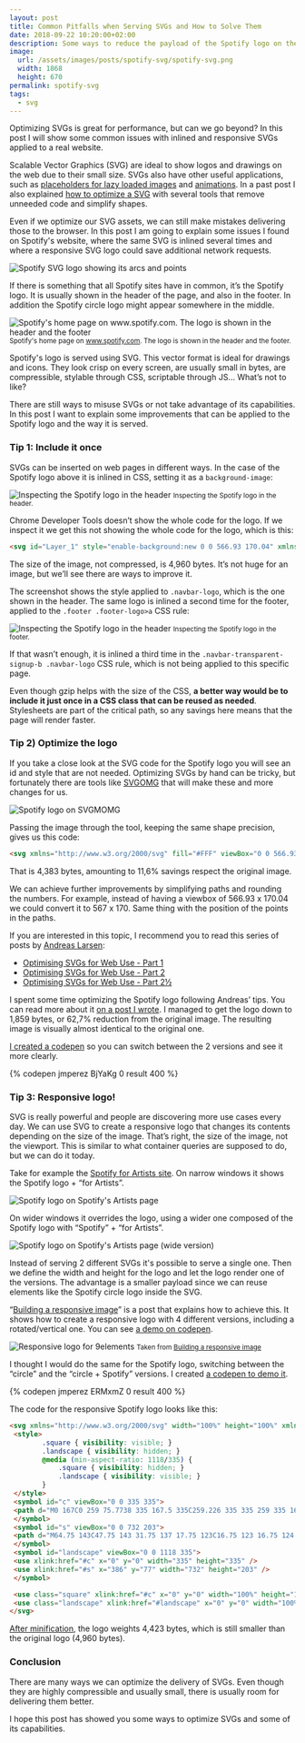 ```yaml
---
layout: post
title: Common Pitfalls when Serving SVGs and How to Solve Them
date: 2018-09-22 10:20:00+02:00
description: Some ways to reduce the payload of the Spotify logo on their website, which can be applied to other SVGs.
image:
  url: /assets/images/posts/spotify-svg/spotify-svg.png
  width: 1868
  height: 670
permalink: spotify-svg
tags:
  - svg
---
```


Optimizing SVGs is great for performance, but can we go beyond? In this post I will show some common issues with inlined and responsive SVGs applied to a real website.

Scalable Vector Graphics (SVG) are ideal to show logos and drawings on the web due to their small size. SVGs also have other useful applications, such as [placeholders for lazy loaded images](/svg-placeholders) and [animations](/drawing-edges-svg). In a past post I also explained [how to optimize a SVG](/optimising-svgs) with several tools that remove unneeded code and simplify shapes.

Even if we optimize our SVG assets, we can still make mistakes delivering those to the browser. In this post I am going to explain some issues I found on Spotify's website, where the same SVG is inlined several times and where a responsive SVG logo could save additional network requests.

<img
    loading="lazy"
    style="max-width:100%; border: 0"
    sizes="(max-width: 768px) 100vw, 684px"
    srcset="https://res.cloudinary.com/jmperez/image/upload/w_auto:100:400,f_auto/v1537603259/spotify-svg/spotify-svg.png 400w, https://res.cloudinary.com/jmperez/image/upload/w_auto:100:800,f_auto/v1537603259/spotify-svg/spotify-svg.png 800w, https://res.cloudinary.com/jmperez/image/upload/w_auto:100:1200,f_auto/v1537603259/spotify-svg/spotify-svg.png 1200w, https://res.cloudinary.com/jmperez/image/upload/w_auto:100:1400,f_auto/v1537603259/spotify-svg/spotify-svg.png 1400w"
    src="https://res.cloudinary.com/jmperez/image/upload/w_auto:100:684,f_auto/v1537603259/spotify-svg/spotify-svg.png"
    alt="Spotify SVG logo showing its arcs and points" />

<!-- more -->

If there is something that all Spotify sites have in common, it’s the Spotify logo. It is usually shown in the header of the page, and also in the footer. In addition the Spotify circle logo might appear somewhere in the middle.

<img
    style="max-width:100%; border: 0"
    sizes="(max-width: 768px) 100vw, 684px"
    srcset="https://res.cloudinary.com/jmperez/image/upload/w_auto:100:400,f_auto/v1537603261/spotify-svg/spotify-logos.png 400w, https://res.cloudinary.com/jmperez/image/upload/w_auto:100:800,f_auto/v1537603261/spotify-svg/spotify-logos.png 800w, https://res.cloudinary.com/jmperez/image/upload/w_auto:100:1200,f_auto/v1537603261/spotify-svg/spotify-logos.png 1200w, https://res.cloudinary.com/jmperez/image/upload/w_auto:100:1400,f_auto/v1537603261/spotify-svg/spotify-logos.png 1400w"
    src="https://res.cloudinary.com/jmperez/image/upload/w_auto:100:684,f_auto/v1537603261/spotify-svg/spotify-logos.png"
    alt="Spotify's home page on www.spotify.com. The logo is shown in the header and the footer" />
<small class="caption">Spotify's home page on www.spotify.com. The logo is shown in the header and the footer.</small>

Spotify's logo is served using SVG. This vector format is ideal for drawings and icons. They look crisp on every screen, are usually small in bytes, are compressible, stylable through CSS, scriptable through JS… What’s not to like?

There are still ways to misuse SVGs or not take advantage of its capabilities. In this post I want to explain some improvements that can be applied to the Spotify logo and the way it is served.

### Tip 1: Include it once

SVGs can be inserted on web pages in different ways. In the case of the Spotify logo above it is inlined in CSS, setting it as a `background-image`:

<img
    style="max-width:100%; border: 0"
    sizes="(max-width: 768px) 100vw, 684px"
    srcset="https://res.cloudinary.com/jmperez/image/upload/w_auto:100:400,f_auto/v1537603267/spotify-svg/spotify-logo-header.jpg 400w, https://res.cloudinary.com/jmperez/image/upload/w_auto:100:800,f_auto/v1537603267/spotify-svg/spotify-logo-header.jpg 800w, https://res.cloudinary.com/jmperez/image/upload/w_auto:100:1200,f_auto/v1537603267/spotify-svg/spotify-logo-header.jpg 1200w, https://res.cloudinary.com/jmperez/image/upload/w_auto:100:1400,f_auto/v1537603267/spotify-svg/spotify-logo-header.jpg 1400w"
    src="https://res.cloudinary.com/jmperez/image/upload/w_auto:100:684,f_auto/v1537603267/spotify-svg/spotify-logo-header.jpg"
    alt="Inspecting the Spotify logo in the header" />
<small class="caption">Inspecting the Spotify logo in the header.</small>

Chrome Developer Tools doesn’t show the whole code for the logo. If we inspect it we get this not showing the whole code for the logo, which is this:

```html
<svg id="Layer_1" style="enable-background:new 0 0 566.93 170.04" xmlns="http://www.w3.org/2000/svg" xml:space="preserve" viewBox="0 0 566.93 170.04" version="1.1" y="0px" x="0px" xmlns:xlink="http://www.w3.org/1999/xlink" width="567" height="171" fill="#FFF"><path d="m87.996 1.277c-46.249 0-83.743 37.493-83.743 83.742 0 46.254 37.494 83.745 83.743 83.745 46.251 0 83.743-37.491 83.743-83.745 0-46.246-37.49-83.738-83.744-83.738zm38.404 120.78c-1.504 2.467-4.718 3.24-7.177 1.737-19.665-12.019-44.417-14.734-73.567-8.075-2.809 0.644-5.609-1.117-6.249-3.925-0.643-2.809 1.11-5.609 3.926-6.249 31.9-7.293 59.263-4.154 81.336 9.334 2.46 1.51 3.24 4.72 1.73 7.18zm10.25-22.799c-1.894 3.073-5.912 4.037-8.981 2.15-22.505-13.834-56.822-17.841-83.447-9.759-3.453 1.043-7.1-0.903-8.148-4.35-1.04-3.453 0.907-7.093 4.354-8.143 30.413-9.228 68.221-4.758 94.071 11.127 3.07 1.89 4.04 5.91 2.15 8.976zm0.88-23.744c-26.994-16.031-71.52-17.505-97.289-9.684-4.138 1.255-8.514-1.081-9.768-5.219-1.254-4.14 1.08-8.513 5.221-9.771 29.581-8.98 78.756-7.245 109.83 11.202 3.722 2.209 4.943 7.016 2.737 10.733-2.2 3.722-7.02 4.949-10.73 2.739z"/><path d="m232.09 78.586c-14.459-3.448-17.033-5.868-17.033-10.953 0-4.804 4.523-8.037 11.249-8.037 6.52 0 12.985 2.455 19.763 7.509 0.205 0.153 0.462 0.214 0.715 0.174 0.253-0.038 0.477-0.177 0.625-0.386l7.06-9.952c0.29-0.41 0.211-0.975-0.18-1.288-8.067-6.473-17.151-9.62-27.769-9.62-15.612 0-26.517 9.369-26.517 22.774 0 14.375 9.407 19.465 25.663 23.394 13.836 3.187 16.171 5.857 16.171 10.63 0 5.289-4.722 8.577-12.321 8.577-8.44 0-15.324-2.843-23.025-9.512-0.191-0.165-0.453-0.24-0.695-0.226-0.255 0.021-0.488 0.139-0.65 0.334l-7.916 9.421c-0.332 0.391-0.29 0.975 0.094 1.313 8.96 7.999 19.98 12.224 31.872 12.224 16.823 0 27.694-9.192 27.694-23.419 0.03-12.01-7.16-18.66-24.77-22.944z"/><path d="m294.95 64.326c-7.292 0-13.273 2.872-18.205 8.757v-6.624c0-0.523-0.424-0.949-0.946-0.949h-12.947c-0.523 0-0.946 0.426-0.946 0.949v73.602c0 0.523 0.423 0.949 0.946 0.949h12.947c0.522 0 0.946-0.426 0.946-0.949v-23.233c4.933 5.536 10.915 8.241 18.205 8.241 13.549 0 27.265-10.43 27.265-30.368 0.02-19.943-13.7-30.376-27.25-30.376zm12.21 30.375c0 10.153-6.254 17.238-15.209 17.238-8.853 0-15.531-7.407-15.531-17.238 0-9.83 6.678-17.238 15.531-17.238 8.81-0.001 15.21 7.247 15.21 17.237z"/><path d="m357.37 64.326c-17.449 0-31.119 13.436-31.119 30.592 0 16.969 13.576 30.264 30.905 30.264 17.511 0 31.223-13.391 31.223-30.481 0-17.031-13.62-30.373-31.01-30.373zm0 47.714c-9.281 0-16.278-7.457-16.278-17.344 0-9.929 6.755-17.134 16.064-17.134 9.341 0 16.385 7.457 16.385 17.351 0 9.927-6.8 17.127-16.17 17.127z"/><path d="m425.64 65.51h-14.247v-14.566c0-0.522-0.422-0.948-0.945-0.948h-12.945c-0.524 0-0.949 0.426-0.949 0.948v14.566h-6.225c-0.521 0-0.943 0.426-0.943 0.949v11.127c0 0.522 0.422 0.949 0.943 0.949h6.225v28.791c0 11.635 5.791 17.534 17.212 17.534 4.644 0 8.497-0.959 12.128-3.018 0.295-0.165 0.478-0.483 0.478-0.821v-10.596c0-0.327-0.17-0.636-0.45-0.807-0.282-0.177-0.633-0.186-0.922-0.043-2.494 1.255-4.905 1.834-7.6 1.834-4.154 0-6.007-1.886-6.007-6.113v-26.756h14.247c0.523 0 0.944-0.426 0.944-0.949v-11.126c0.02-0.523-0.4-0.949-0.93-0.949z"/><path d="m475.28 65.567v-1.789c0-5.263 2.018-7.61 6.544-7.61 2.699 0 4.867 0.536 7.295 1.346 0.299 0.094 0.611 0.047 0.854-0.132 0.25-0.179 0.391-0.466 0.391-0.77v-10.91c0-0.417-0.268-0.786-0.67-0.909-2.565-0.763-5.847-1.546-10.761-1.546-11.958 0-18.279 6.734-18.279 19.467v2.74h-6.22c-0.522 0-0.95 0.426-0.95 0.948v11.184c0 0.522 0.428 0.949 0.95 0.949h6.22v44.409c0 0.523 0.422 0.949 0.944 0.949h12.947c0.523 0 0.949-0.426 0.949-0.949v-44.406h12.088l18.517 44.398c-2.102 4.665-4.169 5.593-6.991 5.593-2.281 0-4.683-0.681-7.139-2.025-0.231-0.127-0.505-0.148-0.754-0.071-0.247 0.087-0.455 0.271-0.56 0.511l-4.388 9.627c-0.209 0.455-0.03 0.989 0.408 1.225 4.581 2.481 8.716 3.54 13.827 3.54 9.56 0 14.844-4.453 19.502-16.433l22.461-58.04c0.113-0.292 0.079-0.622-0.1-0.881-0.178-0.257-0.465-0.412-0.779-0.412h-13.478c-0.404 0-0.765 0.257-0.897 0.636l-13.807 39.438-15.123-39.464c-0.138-0.367-0.492-0.61-0.884-0.61h-22.12z"/><path d="m446.5 65.51h-12.947c-0.523 0-0.949 0.426-0.949 0.949v56.485c0 0.523 0.426 0.949 0.949 0.949h12.947c0.522 0 0.949-0.426 0.949-0.949v-56.481c0-0.523-0.42-0.949-0.95-0.949z"/><path d="m440.1 39.791c-5.129 0-9.291 4.152-9.291 9.281 0 5.132 4.163 9.289 9.291 9.289 5.127 0 9.285-4.157 9.285-9.289 0-5.128-4.16-9.281-9.28-9.281z"/><path d="m553.52 83.671c-5.124 0-9.111-4.115-9.111-9.112s4.039-9.159 9.159-9.159c5.124 0 9.111 4.114 9.111 9.107 0 4.997-4.04 9.164-9.16 9.164zm0.05-17.365c-4.667 0-8.198 3.71-8.198 8.253 0 4.541 3.506 8.201 8.151 8.201 4.666 0 8.201-3.707 8.201-8.253 0-4.541-3.51-8.201-8.15-8.201zm2.02 9.138l2.577 3.608h-2.173l-2.32-3.31h-1.995v3.31h-1.819v-9.564h4.265c2.222 0 3.683 1.137 3.683 3.051 0.01 1.568-0.9 2.526-2.21 2.905zm-1.54-4.315h-2.372v3.025h2.372c1.184 0 1.891-0.579 1.891-1.514 0-0.984-0.71-1.511-1.89-1.511z"/></svg>
```

The size of the image, not compressed, is 4,960 bytes. It’s not huge for an image, but we’ll see there are ways to improve it.

The screenshot shows the style applied to `.navbar-logo`, which is the one shown in the header. The same logo is inlined a second time for the footer, applied to the `.footer .footer-logo>a` CSS rule:

<img
    style="max-width:100%; border: 0"
    sizes="(max-width: 768px) 100vw, 684px"
    srcset="https://res.cloudinary.com/jmperez/image/upload/w_auto:100:400,f_auto/v1537603267/spotify-svg/spotify-logo-footer.jpg 400w, https://res.cloudinary.com/jmperez/image/upload/w_auto:100:800,f_auto/v1537603267/spotify-svg/spotify-logo-footer.jpg 800w, https://res.cloudinary.com/jmperez/image/upload/w_auto:100:1200,f_auto/v1537603267/spotify-svg/spotify-logo-footer.jpg 1200w, https://res.cloudinary.com/jmperez/image/upload/w_auto:100:1400,f_auto/v1537603267/spotify-svg/spotify-logo-footer.jpg 1400w"
    src="https://res.cloudinary.com/jmperez/image/upload/w_auto:100:684,f_auto/v1537603267/spotify-svg/spotify-logo-footer.jpg"
    alt="Inspecting the Spotify logo in the header" />
<small class="caption">Inspecting the Spotify logo in the footer.</small>

If that wasn’t enough, it is inlined a third time in the `.navbar-transparent-signup-b .navbar-logo` CSS rule, which is not being applied to this specific page.

Even though gzip helps with the size of the CSS, **a better way would be to include it just once in a CSS class that can be reused as needed**. Stylesheets are part of the critical path, so any savings here means that the page will render faster.

### Tip 2) Optimize the logo

If you take a close look at the SVG code for the Spotify logo you will see an id and style that are not needed. Optimizing SVGs by hand can be tricky, but fortunately there are tools like [SVGOMG](https://jakearchibald.github.io/svgomg/) that will make these and more changes for us.

<img
    style="max-width:100%; border: 0"
    sizes="(max-width: 768px) 100vw, 684px"
    srcset="https://res.cloudinary.com/jmperez/image/upload/w_auto:100:400,f_auto/v1537603266/spotify-svg/spotify-logo-svgomg.jpg 400w, https://res.cloudinary.com/jmperez/image/upload/w_auto:100:800,f_auto/v1537603266/spotify-svg/spotify-logo-svgomg.jpg 800w, https://res.cloudinary.com/jmperez/image/upload/w_auto:100:1200,f_auto/v1537603266/spotify-svg/spotify-logo-svgomg.jpg 1200w, https://res.cloudinary.com/jmperez/image/upload/w_auto:100:1400,f_auto/v1537603266/spotify-svg/spotify-logo-svgomg.jpg 1400w"
    src="https://res.cloudinary.com/jmperez/image/upload/w_auto:100:684,f_auto/v1537603266/spotify-svg/spotify-logo-svgomg.jpg"
    alt="Spotify logo on SVGMOMG" />

Passing the image through the tool, keeping the same shape precision, gives us this code:

```html
<svg xmlns="http://www.w3.org/2000/svg" fill="#FFF" viewBox="0 0 566.93 170.04"><path d="M87.996 1.277c-46.249 0-83.743 37.493-83.743 83.742 0 46.254 37.494 83.745 83.743 83.745 46.251 0 83.743-37.491 83.743-83.745 0-46.246-37.49-83.738-83.744-83.738zm38.404 120.78c-1.504 2.467-4.718 3.24-7.177 1.737-19.665-12.019-44.417-14.734-73.567-8.075-2.809.644-5.609-1.117-6.249-3.925-.643-2.809 1.11-5.609 3.926-6.249 31.9-7.293 59.263-4.154 81.336 9.334 2.46 1.51 3.24 4.72 1.73 7.18zm10.25-22.799c-1.894 3.073-5.912 4.037-8.981 2.15-22.505-13.834-56.822-17.841-83.447-9.759-3.453 1.043-7.1-.903-8.148-4.35-1.04-3.453.907-7.093 4.354-8.143 30.413-9.228 68.221-4.758 94.071 11.127 3.07 1.89 4.04 5.91 2.15 8.976zm.88-23.744c-26.994-16.031-71.52-17.505-97.289-9.684-4.138 1.255-8.514-1.081-9.768-5.219-1.254-4.14 1.08-8.513 5.221-9.771 29.581-8.98 78.756-7.245 109.83 11.202 3.722 2.209 4.943 7.016 2.737 10.733-2.2 3.722-7.02 4.949-10.73 2.739zM232.09 78.586c-14.459-3.448-17.033-5.868-17.033-10.953 0-4.804 4.523-8.037 11.249-8.037 6.52 0 12.985 2.455 19.763 7.509.205.153.462.214.715.174.253-.038.477-.177.625-.386l7.06-9.952c.29-.41.211-.975-.18-1.288-8.067-6.473-17.151-9.62-27.769-9.62-15.612 0-26.517 9.369-26.517 22.774 0 14.375 9.407 19.465 25.663 23.394 13.836 3.187 16.171 5.857 16.171 10.63 0 5.289-4.722 8.577-12.321 8.577-8.44 0-15.324-2.843-23.025-9.512-.191-.165-.453-.24-.695-.226-.255.021-.488.139-.65.334l-7.916 9.421c-.332.391-.29.975.094 1.313 8.96 7.999 19.98 12.224 31.872 12.224 16.823 0 27.694-9.192 27.694-23.419.03-12.01-7.16-18.66-24.77-22.944zM294.95 64.326c-7.292 0-13.273 2.872-18.205 8.757v-6.624c0-.523-.424-.949-.946-.949h-12.947c-.523 0-.946.426-.946.949v73.602c0 .523.423.949.946.949h12.947c.522 0 .946-.426.946-.949v-23.233c4.933 5.536 10.915 8.241 18.205 8.241 13.549 0 27.265-10.43 27.265-30.368.02-19.943-13.7-30.376-27.25-30.376zm12.21 30.375c0 10.153-6.254 17.238-15.209 17.238-8.853 0-15.531-7.407-15.531-17.238 0-9.83 6.678-17.238 15.531-17.238 8.81-.001 15.21 7.247 15.21 17.237zM357.37 64.326c-17.449 0-31.119 13.436-31.119 30.592 0 16.969 13.576 30.264 30.905 30.264 17.511 0 31.223-13.391 31.223-30.481 0-17.031-13.62-30.373-31.01-30.373zm0 47.714c-9.281 0-16.278-7.457-16.278-17.344 0-9.929 6.755-17.134 16.064-17.134 9.341 0 16.385 7.457 16.385 17.351 0 9.927-6.8 17.127-16.17 17.127zM425.64 65.51h-14.247V50.944c0-.522-.422-.948-.945-.948h-12.945c-.524 0-.949.426-.949.948V65.51h-6.225c-.521 0-.943.426-.943.949v11.127c0 .522.422.949.943.949h6.225v28.791c0 11.635 5.791 17.534 17.212 17.534 4.644 0 8.497-.959 12.128-3.018.295-.165.478-.483.478-.821v-10.596c0-.327-.17-.636-.45-.807-.282-.177-.633-.186-.922-.043-2.494 1.255-4.905 1.834-7.6 1.834-4.154 0-6.007-1.886-6.007-6.113V78.54h14.247c.523 0 .944-.426.944-.949V66.465c.02-.523-.4-.949-.93-.949zM475.28 65.567v-1.789c0-5.263 2.018-7.61 6.544-7.61 2.699 0 4.867.536 7.295 1.346.299.094.611.047.854-.132.25-.179.391-.466.391-.77v-10.91c0-.417-.268-.786-.67-.909-2.565-.763-5.847-1.546-10.761-1.546-11.958 0-18.279 6.734-18.279 19.467v2.74h-6.22c-.522 0-.95.426-.95.948v11.184c0 .522.428.949.95.949h6.22v44.409c0 .523.422.949.944.949h12.947c.523 0 .949-.426.949-.949V78.538h12.088l18.517 44.398c-2.102 4.665-4.169 5.593-6.991 5.593-2.281 0-4.683-.681-7.139-2.025-.231-.127-.505-.148-.754-.071-.247.087-.455.271-.56.511l-4.388 9.627c-.209.455-.03.989.408 1.225 4.581 2.481 8.716 3.54 13.827 3.54 9.56 0 14.844-4.453 19.502-16.433l22.461-58.04c.113-.292.079-.622-.1-.881-.178-.257-.465-.412-.779-.412h-13.478c-.404 0-.765.257-.897.636l-13.807 39.438-15.123-39.464c-.138-.367-.492-.61-.884-.61h-22.12zM446.5 65.51h-12.947c-.523 0-.949.426-.949.949v56.485c0 .523.426.949.949.949H446.5c.522 0 .949-.426.949-.949V66.463c0-.523-.42-.949-.95-.949zM440.1 39.791c-5.129 0-9.291 4.152-9.291 9.281 0 5.132 4.163 9.289 9.291 9.289 5.127 0 9.285-4.157 9.285-9.289 0-5.128-4.16-9.281-9.28-9.281zM553.52 83.671c-5.124 0-9.111-4.115-9.111-9.112s4.039-9.159 9.159-9.159c5.124 0 9.111 4.114 9.111 9.107 0 4.997-4.04 9.164-9.16 9.164zm.05-17.365c-4.667 0-8.198 3.71-8.198 8.253 0 4.541 3.506 8.201 8.151 8.201 4.666 0 8.201-3.707 8.201-8.253 0-4.541-3.51-8.201-8.15-8.201zm2.02 9.138l2.577 3.608h-2.173l-2.32-3.31h-1.995v3.31h-1.819v-9.564h4.265c2.222 0 3.683 1.137 3.683 3.051.01 1.568-.9 2.526-2.21 2.905zm-1.54-4.315h-2.372v3.025h2.372c1.184 0 1.891-.579 1.891-1.514 0-.984-.71-1.511-1.89-1.511z"/></svg>
```

That is 4,383 bytes, amounting to 11,6% savings respect the original image.

We can achieve further improvements by simplifying paths and rounding the numbers. For example, instead of having a viewbox of 566.93 x 170.04 we could convert it to 567 x 170. Same thing with the position of the points in the paths.

If you are interested in this topic, I recommend you to read this series of posts by [Andreas Larsen](https://twitter.com/larsenwork):

- [Optimising SVGs for Web Use - Part 1](https://medium.com/larsenwork-andreas-larsen/optimising-svgs-for-web-use-part-1-67e8f2d4035)
- [Optimising SVGs for Web Use - Part 2](https://medium.com/larsenwork-andreas-larsen/optimising-svgs-for-web-use-part-2-6711cc15df46)
- [Optimising SVGs for Web Use - Part 2½](https://medium.com/larsenwork-andreas-larsen/optimising-svgs-for-web-use-part-2-1-598815d74f9c)

I spent some time optimizing the Spotify logo following Andreas’ tips. You can read more about it [on a post I wrote](/optimising-svgs/). I managed to get the logo down to 1,859 bytes, or 62,7% reduction from the original image. The resulting image is visually almost identical to the original one.

[I created a codepen](https://codepen.io/jmperez/pen/BjYaKg) so you can switch between the 2 versions and see it more clearly.

{% codepen jmperez BjYaKg 0 result 400 %}

### Tip 3: Responsive logo!

SVG is really powerful and people are discovering more use cases every day. We can use SVG to create a responsive logo that changes its contents depending on the size of the image. That’s right, the size of the image, not the viewport. This is similar to what container queries are supposed to do, but we can do it today.

Take for example the [Spotify for Artists site](https://artists.spotify.com). On narrow windows it shows the Spotify logo + “for Artists”.

<img
    style="max-width:100%; border: 0"
    sizes="(max-width: 768px) 100vw, 684px"
    srcset="https://res.cloudinary.com/jmperez/image/upload/w_auto:100:400,f_auto/v1537603269/spotify-svg/spotify-artists-logo-header.jpg 400w, https://res.cloudinary.com/jmperez/image/upload/w_auto:100:800,f_auto/v1537603269/spotify-svg/spotify-artists-logo-header.jpg 800w, https://res.cloudinary.com/jmperez/image/upload/w_auto:100:1200,f_auto/v1537603269/spotify-svg/spotify-artists-logo-header.jpg 1200w, https://res.cloudinary.com/jmperez/image/upload/w_auto:100:1400,f_auto/v1537603269/spotify-svg/spotify-artists-logo-header.jpg 1400w"
    src="https://res.cloudinary.com/jmperez/image/upload/w_auto:100:684,f_auto/v1537603269/spotify-svg/spotify-artists-logo-header.jpg"
    alt="Spotify logo on Spotify's Artists page" />

On wider windows it overrides the logo, using a wider one composed of the Spotify logo with “Spotify” + “for Artists”.

<img
    style="max-width:100%; border: 0"
    sizes="(max-width: 768px) 100vw, 684px"
    srcset="https://res.cloudinary.com/jmperez/image/upload/w_auto:100:400,f_auto/v1537603271/spotify-svg/spotify-artists-logo-header-wide.jpg 400w, https://res.cloudinary.com/jmperez/image/upload/w_auto:100:800,f_auto/v1537603271/spotify-svg/spotify-artists-logo-header-wide.jpg 800w, https://res.cloudinary.com/jmperez/image/upload/w_auto:100:1200,f_auto/v1537603271/spotify-svg/spotify-artists-logo-header-wide.jpg 1200w, https://res.cloudinary.com/jmperez/image/upload/w_auto:100:1400,f_auto/v1537603271/spotify-svg/spotify-artists-logo-header-wide.jpg 1400w"
    src="https://res.cloudinary.com/jmperez/image/upload/w_auto:100:684,f_auto/v1537603271/spotify-svg/spotify-artists-logo-header-wide.jpg"
    alt="Spotify logo on Spotify's Artists page (wide version)" />

Instead of serving 2 different SVGs it's possible to serve a single one. Then we define the width and height for the logo and let the logo render one of the versions. The advantage is a smaller payload since we can reuse elements like the Spotify circle logo inside the SVG.

“[Building a responsive image](https://medium.com/9elements/building-a-responsive-image-e4c6229fa1f6)” is a post that explains how to achieve this. It shows how to create a responsive logo with 4 different versions, including a rotated/vertical one. You can see [a demo on codepen](https://codepen.io/enbee81/full/QrNRdm/).

<img
    style="max-width:100%; border: 0"
    sizes="(max-width: 768px) 100vw, 684px"
    srcset="https://res.cloudinary.com/jmperez/image/upload/w_auto:100:400,f_auto/v1537603825/spotify-svg/9elements.jpg 400w, https://res.cloudinary.com/jmperez/image/upload/w_auto:100:800,f_auto/v1537603825/spotify-svg/9elements.jpg 800w, https://res.cloudinary.com/jmperez/image/upload/w_auto:100:1200,f_auto/v1537603825/spotify-svg/9elements.jpg 1200w, https://res.cloudinary.com/jmperez/image/upload/w_auto:100:1400,f_auto/v1537603825/spotify-svg/9elements.jpg 1400w"
    src="https://res.cloudinary.com/jmperez/image/upload/w_auto:100:684,f_auto/v1537603825/spotify-svg/9elements.jpg"
    alt="Responsive logo for 9elements" />
<small class="caption">Taken from [Building a responsive image](https://medium.com/9elements/building-a-responsive-image-e4c6229fa1f6)</small>

I thought I would do the same for the Spotify logo, switching between the “circle” and the “circle + Spotify” versions. I created [a codepen to demo it](https://codepen.io/jmperez/pen/ERMxmZ).

{% codepen jmperez ERMxmZ 0 result 400 %}

The code for the responsive Spotify logo looks like this:

```html
<svg xmlns="http://www.w3.org/2000/svg" width="100%" height="100%" xmlns:xlink="http://www.w3.org/1999/xlink">
 <style>
        .square { visibility: visible; }
        .landscape { visibility: hidden; }
        @media (min-aspect-ratio: 1118/335) {
            .square { visibility: hidden; }
            .landscape { visibility: visible; }
        }
 </style>
 <symbol id="c" viewBox="0 0 335 335">
 <path d="M0 167C0 259 75.7738 335 167.5 335C259.226 335 335 259 335 167C335 75 259.226 0 167.5 0C75.7738 0 0 75 0 167ZM229.315 245C190.432 221 140.58 215 82.753 228C68.7946 230 66.8006 210 78.7649 208C142.574 193 196.414 200 240.283 227C251.25 234 240.283 251 229.315 245ZM246.265 200C201.399 172 132.604 164 79.7619 180C62.8125 185 56.8304 159 72.7827 155C133.601 137 208.378 146 260.223 178C274.182 187 260.223 209 246.265 200ZM71.7857 129C54.8363 135 43.869 106 62.8125 99C121.637 81 221.339 84 283.155 121C300.104 130 284.152 158 266.205 148C212.366 116 122.634 113 71.7857 129Z" fill="black" />
 </symbol>
 <symbol id="s" viewBox="0 0 732 203">
 <path d="M64.75 143C47.75 143 31.75 137 17.75 123C16.75 123 16.75 124 16.75 124L0.75 143C-0.25 144 -0.25 145 0.75 146C18.75 162 40.75 170 64.75 170C98.75 170 119.75 151 119.75 123C119.75 99 104.75 86 69.75 77C40.75 70 35.75 65 35.75 55C35.75 45 45.75 39 58.75 39C71.75 39 83.75 44 97.75 54C97.75 54 98.75 55 99.75 55C100.75 55 100.75 54 100.75 54L114.75 34C115.75 33 115.75 33 114.75 32C98.75 19 79.75 12 58.75 12C27.75 12 5.75 31 5.75 58C5.75 87 25.75 96 57.75 104C85.75 110 89.75 116 89.75 126C89.75 137 79.75 143 64.75 143ZM159.75 66V53C159.75 52 158.75 51 157.75 51H131.75C130.75 51 129.75 52 129.75 53V200C129.75 201 130.75 202 131.75 202H157.75C158.75 202 159.75 201 159.75 200V154C169.75 165 180.75 170 195.75 170C222.75 170 249.75 149 249.75 109C249.75 69 222.75 49 195.75 49C180.75 49 169.75 54 159.75 66ZM189.75 144C171.75 144 158.75 129 158.75 109C158.75 89 171.75 75 189.75 75C207.75 75 219.75 89 219.75 109C219.75 129 207.75 144 189.75 144ZM257.75 110C257.75 144 284.75 170 319.75 170C354.75 170 381.75 143 381.75 109C381.75 75 355.75 49 320.75 49C285.75 49 257.75 76 257.75 110ZM287.75 109C287.75 89 300.75 75 319.75 75C338.75 75 352.75 90 352.75 110C352.75 130 339.75 144 320.75 144C301.75 144 287.75 129 287.75 109ZM427.75 51V22C427.75 21 427.75 20 426.75 20H400.75C399.75 20 398.75 21 398.75 22V51H385.75C384.75 51 383.75 52 383.75 53V75C383.75 76 384.75 77 385.75 77H398.75V135C398.75 158 409.75 170 432.75 170C441.75 170 450.75 168 457.75 164C458.75 164 458.75 163 458.75 162V141C458.75 140 458.75 139 457.75 139H455.75C450.75 142 444.75 143 439.75 143C431.75 143 427.75 139 427.75 131V77H457.75C458.75 77 459.75 76 459.75 75V53C459.75 52 458.75 51 457.75 51H427.75ZM556.75 48C556.75 37 560.75 33 569.75 33C574.75 33 579.75 33 584.75 35H585.75C585.75 35 586.75 34 586.75 33V12C586.75 11 586.75 10 585.75 10C580.75 8 573.75 7 563.75 7C539.75 7 527.75 21 527.75 46V51H514.75C513.75 51 512.75 52 512.75 53V75C512.75 76 513.75 77 514.75 77H527.75V166C527.75 167 528.75 168 529.75 168H555.75C556.75 168 556.75 167 556.75 166V77H581.75L618.75 166C614.75 175 610.75 177 604.75 177C599.75 177 594.75 176 589.75 173H588.75L587.75 174L578.75 193C578.75 194 578.75 196 579.75 196C588.75 201 596.75 203 606.75 203C625.75 203 636.75 194 645.75 170L690.75 54V52C690.75 51 689.75 51 688.75 51H661.75C660.75 51 660.75 52 660.75 53L632.75 131L602.75 53C602.75 52 601.75 51 600.75 51H556.75V48ZM473.75 51C472.75 51 471.75 52 471.75 53V166C471.75 167 472.75 168 473.75 168H499.75C500.75 168 500.75 167 500.75 166V53C500.75 52 500.75 51 499.75 51H473.75ZM467.75 18C467.75 28 476.75 37 486.75 37C496.75 37 504.75 28 504.75 18C504.75 8 496.75 0 486.75 0C476.75 0 467.75 8 467.75 18ZM712.75 87C722.75 87 731.75 79 731.75 69C731.75 59 722.75 51 712.75 51C702.75 51 694.75 59 694.75 69C694.75 79 702.75 87 712.75 87ZM712.75 53C721.75 53 729.75 60 729.75 69C729.75 78 721.75 85 712.75 85C703.75 85 696.75 78 696.75 69C696.75 60 703.75 53 712.75 53ZM716.75 71C719.75 70 721.75 68 721.75 65C721.75 61 717.75 59 713.75 59H705.75V78H709.75V72H713.75L717.75 78H722.75L716.75 71ZM713.75 62C715.75 62 717.75 63 717.75 65C717.75 67 715.75 68 713.75 68H709.75V62H713.75Z" fill="black" />
 </symbol>
 <symbol id="landscape" viewBox="0 0 1118 335">
 <use xlink:href="#c" x="0" y="0" width="335" height="335" />
 <use xlink:href="#s" x="386" y="77" width="732" height="203" />
 </symbol>

 <use class="square" xlink:href="#c" x="0" y="0" width="100%" height="100%" />
 <use class="landscape" xlink:href="#landscape" x="0" y="0" width="100%" height="100%" />
</svg>
```

[After minification](/demos/svg-logo/logo.min.svg), the logo weights 4,423 bytes, which is still smaller than the original logo (4,960 bytes).

### Conclusion

There are many ways we can optimize the delivery of SVGs. Even though they are highly compressible and usually small, there is usually room for delivering them better.

I hope this post has showed you some ways to optimize SVGs and some of its capabilities.
